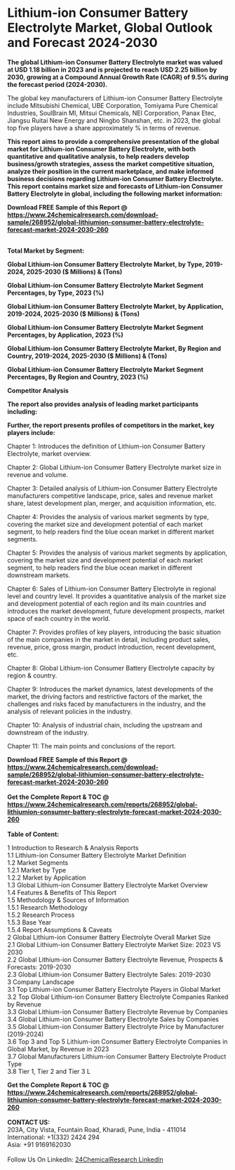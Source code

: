 <h1>Lithium-ion Consumer Battery Electrolyte Market, Global Outlook and Forecast 2024-2030</h1><p><strong>The global Lithium-ion Consumer Battery Electrolyte market was valued at USD 1.18 billion in 2023 and is projected to reach USD 2.25 billion by 2030, growing at a Compound Annual Growth Rate (CAGR) of 9.5% during the forecast period (2024-2030).</strong></p><p>
The global key manufacturers of Lithium-ion Consumer Battery Electrolyte include Mitsubishi Chemical, UBE Corporation, Tomiyama Pure Chemical Industries, SoulBrain MI, Mitsui Chemicals, NEI Corporation, Panax Etec, Jiangsu Ruitai New Energy and Ningbo Shanshan, etc. in 2023, the global top five players have a share approximately % in terms of revenue.</p><p>
<strong>This report aims to provide a comprehensive presentation of the global market for Lithium-ion Consumer Battery Electrolyte, with both quantitative and qualitative analysis, to help readers develop business/growth strategies, assess the market competitive situation, analyze their position in the current marketplace, and make informed business decisions regarding Lithium-ion Consumer Battery Electrolyte. This report contains market size and forecasts of Lithium-ion Consumer Battery Electrolyte in global, including the following market information:</strong></p><div><b>Download FREE Sample of this Report @ 
            <a href="https://www.24chemicalresearch.com/download-sample/268952/global-lithiumion-consumer-battery-electrolyte-forecast-market-2024-2030-260">
            https://www.24chemicalresearch.com/download-sample/268952/global-lithiumion-consumer-battery-electrolyte-forecast-market-2024-2030-260</a></b></div><br><p>
</p><p>
<strong>Total Market by Segment:</strong></p><p>
<strong>Global Lithium-ion Consumer Battery Electrolyte Market, by Type, 2019-2024, 2025-2030 ($ Millions) &amp; (Tons)</strong></p><p>
<strong>Global Lithium-ion Consumer Battery Electrolyte Market Segment Percentages, by Type, 2023 (%)</strong></p><p>
</p><p>
<strong>Global Lithium-ion Consumer Battery Electrolyte Market, by Application, 2019-2024, 2025-2030 ($ Millions) &amp; (Tons)</strong></p><p>
<strong>Global Lithium-ion Consumer Battery Electrolyte Market Segment Percentages, by Application, 2023 (%)</strong></p><p>
</p><p>
<strong>Global Lithium-ion Consumer Battery Electrolyte Market, By Region and Country, 2019-2024, 2025-2030 ($ Millions) &amp; (Tons)</strong></p><p>
<strong>Global Lithium-ion Consumer Battery Electrolyte Market Segment Percentages, By Region and Country, 2023 (%)</strong></p><p>
</p><p>
<strong>Competitor Analysis</strong></p><p>
<strong>The report also provides analysis of leading market participants including:</strong></p><p>
</p><p>
<strong>Further, the report presents profiles of competitors in the market, key players include:</strong></p><p>
</p><p>
Chapter 1: Introduces the definition of Lithium-ion Consumer Battery Electrolyte, market overview.</p><p>
Chapter 2: Global Lithium-ion Consumer Battery Electrolyte market size in revenue and volume.</p><p>
Chapter 3: Detailed analysis of Lithium-ion Consumer Battery Electrolyte manufacturers competitive landscape, price, sales and revenue market share, latest development plan, merger, and acquisition information, etc.</p><p>
Chapter 4: Provides the analysis of various market segments by type, covering the market size and development potential of each market segment, to help readers find the blue ocean market in different market segments.</p><p>
Chapter 5: Provides the analysis of various market segments by application, covering the market size and development potential of each market segment, to help readers find the blue ocean market in different downstream markets.</p><p>
Chapter 6: Sales of Lithium-ion Consumer Battery Electrolyte in regional level and country level. It provides a quantitative analysis of the market size and development potential of each region and its main countries and introduces the market development, future development prospects, market space of each country in the world.</p><p>
Chapter 7: Provides profiles of key players, introducing the basic situation of the main companies in the market in detail, including product sales, revenue, price, gross margin, product introduction, recent development, etc.</p><p>
Chapter 8: Global Lithium-ion Consumer Battery Electrolyte capacity by region &amp; country.</p><p>
Chapter 9: Introduces the market dynamics, latest developments of the market, the driving factors and restrictive factors of the market, the challenges and risks faced by manufacturers in the industry, and the analysis of relevant policies in the industry.</p><p>
Chapter 10: Analysis of industrial chain, including the upstream and downstream of the industry.</p><p>
Chapter 11: The main points and conclusions of the report.</p><div><b>Download FREE Sample of this Report @ 
            <a href="https://www.24chemicalresearch.com/download-sample/268952/global-lithiumion-consumer-battery-electrolyte-forecast-market-2024-2030-260">
            https://www.24chemicalresearch.com/download-sample/268952/global-lithiumion-consumer-battery-electrolyte-forecast-market-2024-2030-260</a></b></div><br><div><b>Get the Complete Report & TOC @ 
            <a href="https://www.24chemicalresearch.com/reports/268952/global-lithiumion-consumer-battery-electrolyte-forecast-market-2024-2030-260">
            https://www.24chemicalresearch.com/reports/268952/global-lithiumion-consumer-battery-electrolyte-forecast-market-2024-2030-260</a></b></div><br>
            <b>Table of Content:</b><p>1 Introduction to Research & Analysis Reports<br />
    1.1 Lithium-ion Consumer Battery Electrolyte Market Definition<br />
    1.2 Market Segments<br />
        1.2.1 Market by Type<br />
        1.2.2 Market by Application<br />
    1.3 Global Lithium-ion Consumer Battery Electrolyte Market Overview<br />
    1.4 Features & Benefits of This Report<br />
    1.5 Methodology & Sources of Information<br />
        1.5.1 Research Methodology<br />
        1.5.2 Research Process<br />
        1.5.3 Base Year<br />
        1.5.4 Report Assumptions & Caveats<br />
2 Global Lithium-ion Consumer Battery Electrolyte Overall Market Size<br />
    2.1 Global Lithium-ion Consumer Battery Electrolyte Market Size: 2023 VS 2030<br />
    2.2 Global Lithium-ion Consumer Battery Electrolyte Revenue, Prospects & Forecasts: 2019-2030<br />
    2.3 Global Lithium-ion Consumer Battery Electrolyte Sales: 2019-2030<br />
3 Company Landscape<br />
    3.1 Top Lithium-ion Consumer Battery Electrolyte Players in Global Market<br />
    3.2 Top Global Lithium-ion Consumer Battery Electrolyte Companies Ranked by Revenue<br />
    3.3 Global Lithium-ion Consumer Battery Electrolyte Revenue by Companies<br />
    3.4 Global Lithium-ion Consumer Battery Electrolyte Sales by Companies<br />
    3.5 Global Lithium-ion Consumer Battery Electrolyte Price by Manufacturer (2019-2024)<br />
    3.6 Top 3 and Top 5 Lithium-ion Consumer Battery Electrolyte Companies in Global Market, by Revenue in 2023<br />
    3.7 Global Manufacturers Lithium-ion Consumer Battery Electrolyte Product Type<br />
    3.8 Tier 1, Tier 2 and Tier 3 L</p><div><b>Get the Complete Report & TOC @ 
            <a href="https://www.24chemicalresearch.com/reports/268952/global-lithiumion-consumer-battery-electrolyte-forecast-market-2024-2030-260">
            https://www.24chemicalresearch.com/reports/268952/global-lithiumion-consumer-battery-electrolyte-forecast-market-2024-2030-260</a></b></div><br><b>CONTACT US:</b><br>
            203A, City Vista, Fountain Road, Kharadi, Pune, India - 411014<br>
            International: +1(332) 2424 294<br>
            Asia: +91 9169162030 <br><br>
            Follow Us On LinkedIn: <a href="https://www.linkedin.com/company/24chemicalresearch/">24ChemicalResearch LinkedIn</a>